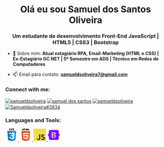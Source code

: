 <h1 align="center">Olá eu sou Samuel dos Santos Oliveira</h1>
<h3 align="center">Um estudante de desenvolvimento Front-End JavaScript | HTML5 | CSS3 | Bootstrap</h3>

- 💬 Sobre mim: **Atual estagiário RPA, Email-Marketing (HTML e CSS) | Ex-Estagiário GC NET | 5º Semestre em ADS | Técnico em Redes de Computadores**

- 📫 Email para contato: **samueldsoliveira7@gmail.com**

<h3 align="left">Connect with me:</h3>
<p align="left">
<a href="https://linkedin.com/in/samueldsoliveira" target="blank"><img align="center" src="https://raw.githubusercontent.com/rahuldkjain/github-profile-readme-generator/master/src/images/icons/Social/linked-in-alt.svg" alt="samueldsoliveira" height="30" width="40" /></a>
<a href="https://fb.com/samuel dos santos" target="blank"><img align="center" src="https://raw.githubusercontent.com/rahuldkjain/github-profile-readme-generator/master/src/images/icons/Social/facebook.svg" alt="samuel dos santos" height="30" width="40" /></a>
<a href="https://instagram.com/samueldsoliveira" target="blank"><img align="center" src="https://raw.githubusercontent.com/rahuldkjain/github-profile-readme-generator/master/src/images/icons/Social/instagram.svg" alt="samueldsoliveira" height="30" width="40" /></a>
<a href="https://discord.gg/Samueldsoliveira#3834" target="blank"><img align="center" src="https://raw.githubusercontent.com/rahuldkjain/github-profile-readme-generator/master/src/images/icons/Social/discord.svg" alt="Samueldsoliveira#3834" height="30" width="40" /></a>
</p>

<h3 align="left">Languages and Tools:</h3>
<p align="left"> <a href="https://www.w3schools.com/css/" target="_blank" rel="noreferrer"> <img src="https://raw.githubusercontent.com/devicons/devicon/master/icons/css3/css3-original-wordmark.svg" alt="css3" width="40" height="40"/> </a> <a href="https://www.w3.org/html/" target="_blank" rel="noreferrer"> <img src="https://raw.githubusercontent.com/devicons/devicon/master/icons/html5/html5-original-wordmark.svg" alt="html5" width="40" height="40"/> </a> <a href="https://developer.mozilla.org/en-US/docs/Web/JavaScript" target="_blank" rel="noreferrer"> <img src="https://raw.githubusercontent.com/devicons/devicon/master/icons/javascript/javascript-original.svg" alt="javascript" width="40" height="40"/> <img src="https://github.com/devicons/devicon/blob/master/icons/bootstrap/bootstrap-original.svg" alt="Bootstrap" width="40" height="40"/> </a> </p>

